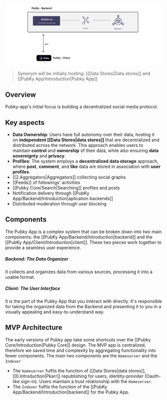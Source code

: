 ![pubkey-app](../images/pubky-app.png)

> Synonym will be initially hosting: [[Data Stores|Data stores]] and [[PubKy App/Introduction|Pubky App]]

## Overview

Pubky-app's initial focus is building a decentralized social media protocol.

## Key aspects

- **Data Ownership**: Users have full autonomy over their data, hosting it on **independent [[Data Stores|data stores]]** that are decentralized and distributed across the network. This approach enables users to maintain **control** and **ownership** of their data, while also ensuring **data sovereignty** and **privacy**. 
- **Profiles**: The system employs a **decentralized data storage** approach, where **post**, **comment**, and **like** data are stored in association with **user profiles**.
- [[2.Aggregators|Aggregators]] collecting social graphs
- [[Feeds]] of followings' activities
- [[Pubky Core/Search|Searching]] profiles and posts
- Notification delivery through [[PubKy App/Backend/Introduction|aplication backends]] 
- Distributed moderation through user blocking

## Components

The Pubky App is a complex system that can be broken down into two main components: the [[PubKy App/Backend/Introduction|backend]] and the [[PubKy App/Client/Introduction|client]]. These two pieces work together to provide a seamless user experience.

##### Backend: The Data Organizer

It collects and organizes data from various sources, processing it into a usable format.

##### Client: The User Interface

It is the part of the Pubky App that you interact with directly. It's responsible for taking the organized data from the Backend and presenting it to you in a visually appealing and easy-to-understand way.

## MVP Architecture

The early versions of Pubky app take some shortcuts over the [[Pubky Core/Introduction|Pubky Core]] design. The MVP app is centralized, therefore we saved time and complexity by aggregating functionality into fewer components. The main two components are the `Homeserver` and the `Indexer`

- The `Homeserver` fulfils the function of [[Data Stores|data stores]], [[0.Introduction|Pkarr]] republishing for users, identity-provider (Oauth-like sign-in). Users maintain a trust relationship with the `Homeserver`.
- The `Indexer` fulfils the function of the [[PubKy App/Backend/Introduction|backend]] for the Pubky App. 
